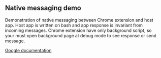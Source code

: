 Native messaging demo
---------------------

Demonstration of native messaging between Chrome extension and host app.
Host app is written on bash and app response is invariant from incoming messages.
Chrome extension have only background script, so your must open background page at debug mode to see response or send message.

[Google documentation](https://developer.chrome.com/extensions/nativeMessaging)
